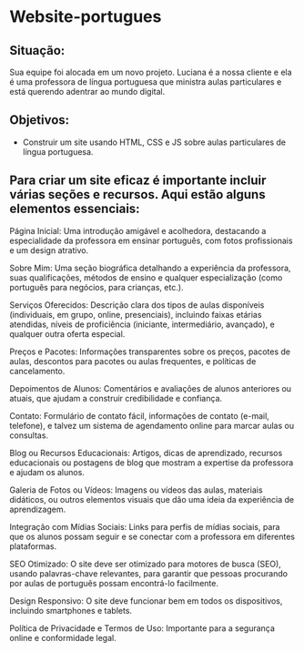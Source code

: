 # Website-portugues
## Situação:

Sua equipe foi alocada em um novo projeto. Luciana é a nossa cliente e ela é uma professora de língua portuguesa que ministra aulas particulares e está querendo adentrar ao mundo digital. 

## Objetivos:

- Construir um site usando HTML, CSS e JS sobre aulas particulares de língua portuguesa.

## Para criar um site eficaz é importante incluir várias seções e recursos. Aqui estão alguns elementos essenciais:

Página Inicial: Uma introdução amigável e acolhedora, destacando a especialidade da professora em ensinar português, com fotos profissionais e um design atrativo.

Sobre Mim: Uma seção biográfica detalhando a experiência da professora, suas qualificações, métodos de ensino e qualquer especialização (como português para negócios, para crianças, etc.).

Serviços Oferecidos: Descrição clara dos tipos de aulas disponíveis (individuais, em grupo, online, presenciais), incluindo faixas etárias atendidas, níveis de proficiência (iniciante, intermediário, avançado), e qualquer outra oferta especial.

Preços e Pacotes: Informações transparentes sobre os preços, pacotes de aulas, descontos para pacotes ou aulas frequentes, e políticas de cancelamento.

Depoimentos de Alunos: Comentários e avaliações de alunos anteriores ou atuais, que ajudam a construir credibilidade e confiança.

Contato: Formulário de contato fácil, informações de contato (e-mail, telefone), e talvez um sistema de agendamento online para marcar aulas ou consultas.

Blog ou Recursos Educacionais: Artigos, dicas de aprendizado, recursos educacionais ou postagens de blog que mostram a expertise da professora e ajudam os alunos.

Galeria de Fotos ou Vídeos: Imagens ou vídeos das aulas, materiais didáticos, ou outros elementos visuais que dão uma ideia da experiência de aprendizagem.

Integração com Mídias Sociais: Links para perfis de mídias sociais, para que os alunos possam seguir e se conectar com a professora em diferentes plataformas.

SEO Otimizado: O site deve ser otimizado para motores de busca (SEO), usando palavras-chave relevantes, para garantir que pessoas procurando por aulas de português possam encontrá-lo facilmente.

Design Responsivo: O site deve funcionar bem em todos os dispositivos, incluindo smartphones e tablets.

Política de Privacidade e Termos de Uso: Importante para a segurança online e conformidade legal.
